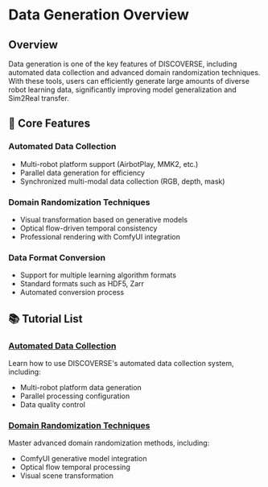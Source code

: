 # Data Generation Overview

## Overview

Data generation is one of the key features of DISCOVERSE, including automated data collection and advanced domain randomization techniques. With these tools, users can efficiently generate large amounts of diverse robot learning data, significantly improving model generalization and Sim2Real transfer.

## 🎯 Core Features

### Automated Data Collection
- Multi-robot platform support (AirbotPlay, MMK2, etc.)
- Parallel data generation for efficiency
- Synchronized multi-modal data collection (RGB, depth, mask)

### Domain Randomization Techniques
- Visual transformation based on generative models
- Optical flow-driven temporal consistency
- Professional rendering with ComfyUI integration

### Data Format Conversion
- Support for multiple learning algorithm formats
- Standard formats such as HDF5, Zarr
- Automated conversion process

## 📚 Tutorial List

### [Automated Data Collection](../imitation-learning/data-collection)
Learn how to use DISCOVERSE's automated data collection system, including:
- Multi-robot platform data generation
- Parallel processing configuration
- Data quality control

### [Domain Randomization Techniques](./domain-randomization)
Master advanced domain randomization methods, including:
- ComfyUI generative model integration
- Optical flow temporal processing
- Visual scene transformation
